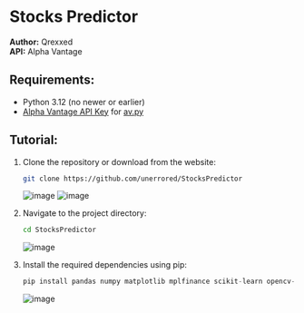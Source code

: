 # Stocks Predictor

**Author:** Qrexxed  
**API:** Alpha Vantage

## Requirements:
- Python 3.12 (no newer or earlier)
- [Alpha Vantage API Key](https://www.alphavantage.co/support/#api-key) for [av.py](https://github.com/unerrored/StocksPredictor/blob/main/av.py)

## Tutorial:
1. Clone the repository or download from the website:
   ```sh
   git clone https://github.com/unerrored/StocksPredictor
   ```
   ![image](https://github.com/user-attachments/assets/bfc3ef20-5793-4847-9c29-f4397d1f0c03)
   ![image](https://github.com/user-attachments/assets/295b71be-b9ff-4cc1-b728-948434bf43dc)


3. Navigate to the project directory:
   ```sh
   cd StocksPredictor
   ```
   ![image](https://github.com/user-attachments/assets/28a7da79-d6d9-4b68-b9f9-2a213b6f57a0)

4. Install the required dependencies using pip:
   ```py
   pip install pandas numpy matplotlib mplfinance scikit-learn opencv-python keras bokeh tensorflow
   ```
   ![image](https://github.com/user-attachments/assets/43beb20d-f5a2-4ae4-b12b-9075c886a655)
